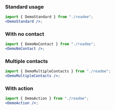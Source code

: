 ### Standard usage

```jsx harmony
import { DemoStandard } from "./readme";
<DemoStandard />;
```

### With no contact

```jsx harmony
import { DemoNoContact } from "./readme";
<DemoNoContact />;
```

### Multiple contacts

```jsx harmony
import { DemoMultipleContacts } from "./readme";
<DemoMultipleContacts />;
```

### With action

```jsx harmony
import { DemoAction } from "./readme";
<DemoAction />;
```
